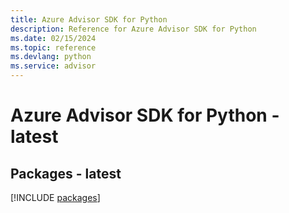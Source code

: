 ```yaml
---
title: Azure Advisor SDK for Python
description: Reference for Azure Advisor SDK for Python
ms.date: 02/15/2024
ms.topic: reference
ms.devlang: python
ms.service: advisor
---
```

# Azure Advisor SDK for Python - latest
## Packages - latest
[!INCLUDE [packages](advisor-index.md)]